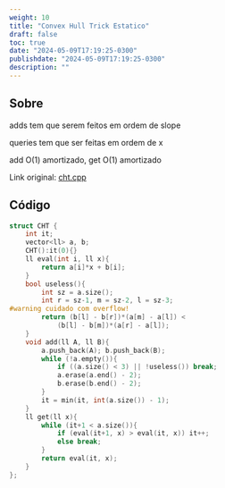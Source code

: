 ```yaml
---
weight: 10
title: "Convex Hull Trick Estatico"
draft: false
toc: true
date: "2024-05-09T17:19:25-0300"
publishdate: "2024-05-09T17:19:25-0300"
description: ""
---
```


## Sobre
 adds tem que serem feitos em ordem de slope

 queries tem que ser feitas em ordem de x



 add O(1) amortizado, get O(1) amortizado



Link original: [cht.cpp](https://github.com/brunomaletta/Biblioteca/tree/master/Codigo/Estruturas/cht.cpp)

## Código
```cpp
struct CHT {
	int it;
	vector<ll> a, b;
	CHT():it(0){}
	ll eval(int i, ll x){
		return a[i]*x + b[i];
	}
	bool useless(){
		int sz = a.size();
		int r = sz-1, m = sz-2, l = sz-3;
#warning cuidado com overflow!
		return (b[l] - b[r])*(a[m] - a[l]) <
			(b[l] - b[m])*(a[r] - a[l]);
	}
	void add(ll A, ll B){
		a.push_back(A); b.push_back(B);
		while (!a.empty()){
			if ((a.size() < 3) || !useless()) break;
			a.erase(a.end() - 2);
			b.erase(b.end() - 2);
		}
		it = min(it, int(a.size()) - 1);
	}
	ll get(ll x){
		while (it+1 < a.size()){
			if (eval(it+1, x) > eval(it, x)) it++;
			else break;
		}
		return eval(it, x);
	}
};
```
